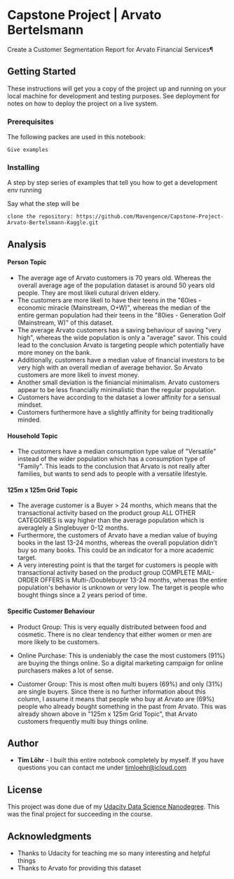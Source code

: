 # Capstone Project | Arvato Bertelsmann

Create a Customer Segmentation Report for Arvato Financial Services¶

## Getting Started

These instructions will get you a copy of the project up and running on your local machine for development and testing purposes. See deployment for notes on how to deploy the project on a live system.

### Prerequisites

The following packes are used in this notebook:

```
Give examples
```

### Installing

A step by step series of examples that tell you how to get a development env running

Say what the step will be

```
clone the repository: https://github.com/Mavengence/Capstone-Project-Arvato-Bertelsmann-Kaggle.git
```

## Analysis

#### Person Topic
* The average age of Arvato customers is 70 years old. Whereas the overall average age of the population dataset is around 50 years old people. They are most likeli cutural driven eldery.
* The customers are more likeli to have their teens in the "60ies - economic miracle (Mainstream, O+W)", whereas the median of the entire german population had their teens in the "80ies - Generation Golf (Mainstream, W)" of this dataset.
* The average Arvato customers has a saving behaviour of saving "very high", whereas the wide population is only a "average" savor. This could lead to the conclusion Arvato is targeting people which potentially have more money on the bank.
* Additionally, customers have a median value of financial investors to be very high with an overall median of average behavior. So Arvato customers are more likeli to invest money.
* Another small deviation is the finiancial minimalism. Arvato customers appear to be less financially minimalistic than the regular population.
* Customers have according to the dataset a lower affinity for a sensual mindset.
* Customers furthermore have a slightly affinity for being traditionally minded.
#### Household Topic
* The customers have a median consumption type value of "Versatile" instead of the wider population which has a consumption type of "Family". This leads to the conclusion that Arvato is not really after families, but wants to send ads to people with a versatile lifestyle.
#### 125m x 125m Grid Topic
* The average customer is a Buyer > 24 months, which means that the transactional activity based on the product group ALL OTHER CATEGORIES is way higher than the average population which is averaglely a Singlebuyer 0-12 months.
* Furthermore, the customers of Arvato have a median value of buying books in the last 13-24 months, whereas the overall population didn't buy so many books. This could be an indicator for a more academic target.
* A very interesting point is that the target for customers is people with transactional activity based on the product group COMPLETE MAIL-ORDER OFFERS is Multi-/Doublebuyer 13-24 months, whereas the entire population's behavior is unknown or very low. The target is people who bought things since a 2 years period of time.

#### Specific Customer Behaviour
* Product Group: This is very equally distributed between food and cosmetic. There is no clear tendency that either women or men are more likely to be customers.

* Online Purchase: This is undeniably the case the most customers (91%) are buying the things online. So a digital marketing campaign for online purchasers makes a lot of sense.

* Customer Group: This is most often multi buyers (69%) and only (31%) are single buyers. Since there is no further information about this column, I assume it means that people who buy at Arvato are (69%) people who already bought something in the past from Arvato. This was already shown above in "125m x 125m Grid Topic", that Arvato customers frequently multi buy things online.

## Author

* **Tim Löhr** - I built this entire notebook completely by myself. If you have questions you can contact me under timloehr@icloud.com

## License

This project was done due of my [Udacity Data Science Nanodegree](www.udacity.com). This was the final project for succeeding in the course.

## Acknowledgments

* Thanks to Udacity for teaching me so many interesting and helpful things
* Thanks to Arvato for providing this dataset

